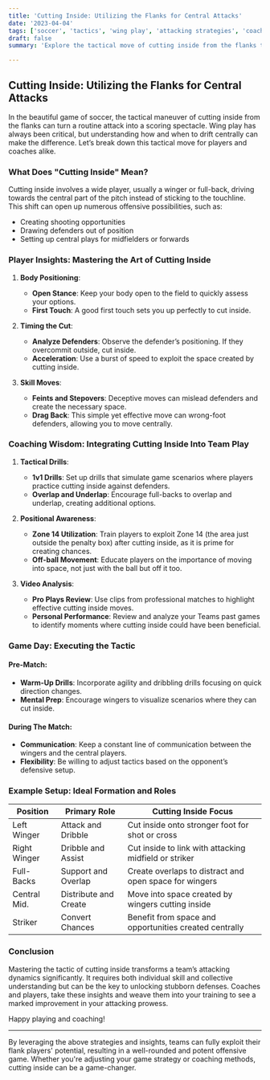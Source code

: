 ```yaml
---
title: 'Cutting Inside: Utilizing the Flanks for Central Attacks'
date: '2023-04-04'
tags: ['soccer', 'tactics', 'wing play', 'attacking strategies', 'coaching tips']
draft: false
summary: 'Explore the tactical move of cutting inside from the flanks to create goal-scoring opportunities in soccer, blending player knowledge and coaching wisdom.'

---
```


## Cutting Inside: Utilizing the Flanks for Central Attacks

In the beautiful game of soccer, the tactical maneuver of cutting inside from the flanks can turn a routine attack into a scoring spectacle. Wing play has always been critical, but understanding how and when to drift centrally can make the difference. Let’s break down this tactical move for players and coaches alike.

### What Does "Cutting Inside" Mean?
Cutting inside involves a wide player, usually a winger or full-back, driving towards the central part of the pitch instead of sticking to the touchline. This shift can open up numerous offensive possibilities, such as:

- Creating shooting opportunities
- Drawing defenders out of position
- Setting up central plays for midfielders or forwards

### Player Insights: Mastering the Art of Cutting Inside

1. **Body Positioning**:
   - **Open Stance**: Keep your body open to the field to quickly assess your options.
   - **First Touch**: A good first touch sets you up perfectly to cut inside.

2. **Timing the Cut**:
   - **Analyze Defenders**: Observe the defender’s positioning. If they overcommit outside, cut inside.
   - **Acceleration**: Use a burst of speed to exploit the space created by cutting inside.

3. **Skill Moves**:
   - **Feints and Stepovers**: Deceptive moves can mislead defenders and create the necessary space.
   - **Drag Back**: This simple yet effective move can wrong-foot defenders, allowing you to move centrally.

### Coaching Wisdom: Integrating Cutting Inside Into Team Play

1. **Tactical Drills**:
   - **1v1 Drills**: Set up drills that simulate game scenarios where players practice cutting inside against defenders.
   - **Overlap and Underlap**: Encourage full-backs to overlap and underlap, creating additional options.

2. **Positional Awareness**:
   - **Zone 14 Utilization**: Train players to exploit Zone 14 (the area just outside the penalty box) after cutting inside, as it is prime for creating chances.
   - **Off-ball Movement**: Educate players on the importance of moving into space, not just with the ball but off it too.

3. **Video Analysis**:
   - **Pro Plays Review**: Use clips from professional matches to highlight effective cutting inside moves.
   - **Personal Performance**: Review and analyze your Teams past games to identify moments where cutting inside could have been beneficial.

### Game Day: Executing the Tactic

#### Pre-Match:
- **Warm-Up Drills**: Incorporate agility and dribbling drills focusing on quick direction changes.
- **Mental Prep**: Encourage wingers to visualize scenarios where they can cut inside.

#### During The Match:
- **Communication**: Keep a constant line of communication between the wingers and the central players.
- **Flexibility**: Be willing to adjust tactics based on the opponent’s defensive setup.

### Example Setup: Ideal Formation and Roles

| Position     | Primary Role               | Cutting Inside Focus                                   |
|--------------|----------------------------|--------------------------------------------------------|
| Left Winger  | Attack and Dribble         | Cut inside onto stronger foot for shot or cross        |
| Right Winger | Dribble and Assist         | Cut inside to link with attacking midfield or striker   |
| Full-Backs   | Support and Overlap        | Create overlaps to distract and open space for wingers |
| Central Mid. | Distribute and Create      | Move into space created by wingers cutting inside      |
| Striker      | Convert Chances            | Benefit from space and opportunities created centrally  |

### Conclusion

Mastering the tactic of cutting inside transforms a team’s attacking dynamics significantly. It requires both individual skill and collective understanding but can be the key to unlocking stubborn defenses. Coaches and players, take these insights and weave them into your training to see a marked improvement in your attacking prowess.

Happy playing and coaching!

---

By leveraging the above strategies and insights, teams can fully exploit their flank players' potential, resulting in a well-rounded and potent offensive game. Whether you're adjusting your game strategy or coaching methods, cutting inside can be a game-changer.